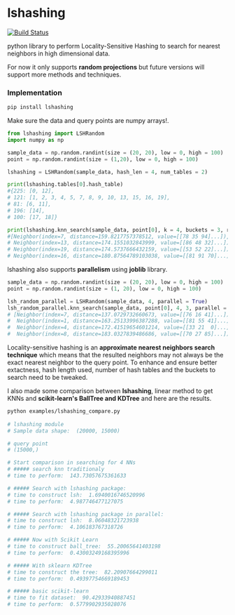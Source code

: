 # lshashing

[![Build Status](https://travis-ci.com/MNoorFawi/lshashing.svg?branch=master)](https://travis-ci.com/MNoorFawi/lshashing)

python library to perform Locality-Sensitive Hashing to search for nearest neighbors in high dimensional data.

For now it only supports **random projections** but future versions will support more methods and techniques.

### Implementation

```bash
pip install lshashing
```
Make sure the data and query points are numpy arrays!.

```python
from lshashing import LSHRandom
import numpy as np

sample_data = np.random.randint(size = (20, 20), low = 0, high = 100)
point = np.random.randint(size = (1,20), low = 0, high = 100)

lshashing = LSHRandom(sample_data, hash_len = 4, num_tables = 2)

print(lshashing.tables[0].hash_table)
#{225: [0, 12],
# 121: [1, 2, 3, 4, 5, 7, 8, 9, 10, 13, 15, 16, 19],
# 81: [6, 11],
# 196: [14],
# 100: [17, 18]}

print(lshashing.knn_search(sample_data, point[0], k = 4, buckets = 3, radius = 2))
#[Neighbor(index=7, distance=159.8217757378512, value=[[78 35 94]...]),
# Neighbor(index=13, distance=174.1551032843999, value=[[86 48 32]...]),
# Neighbor(index=19, distance=174.5737666432159, value=[[53 52 22]...]),
# Neighbor(index=16, distance=180.87564789103038, value=[[81 91 70]...])]
```

lshashing also supports **parallelism** using **joblib** library.

```python
sample_data = np.random.randint(size = (20, 20), low = 0, high = 100)
point = np.random.randint(size = (1, 20), low = 0, high = 100)

lsh_random_parallel = LSHRandom(sample_data, 4, parallel = True)
lsh_random_parallel.knn_search(sample_data, point[0], 4, 3, parallel = True)
# [Neighbor(index=7, distance=137.0729732660673, value=[[76 16 41]...]),
#  Neighbor(index=1, distance=163.25133996387288, value=[[81 55 41]...]),
#  Neighbor(index=4, distance=172.41519654601214, value=[[33 21  0]...]),
#  Neighbor(index=8, distance=183.0327839486686, value=[[70 27 85]...])]
```

Locality-sensitive hashing is an **approximate nearest neighbors search technique** which means that the resulted neighbors may not always be the exact nearest neighbor to the query point.
To enhance and ensure better extactness, hash length used, number of hash tables and the buckets to search need to be tweaked. 

I also made some comparison between **lshashing**, linear method to get KNNs and **scikit-learn's BallTree and KDTree** and here are the results.

```bash
python examples/lshashing_compare.py
 
# lshashing module
# Sample data shape:  (20000, 15000)

# query point
# (15000,)

# Start comparison in searching for 4 NNs
# ##### search knn traditionaly
# time to perform:  143.73057675361633

# ##### Search with lshashing package:
# time to construct lsh:  1.6940016746520996
# time to perform:  4.987746477127075

# ##### Search with lshashing package in parallel:
# time to construct lsh:  8.06048321723938
# time to perform:  4.106183767318726

# ##### Now with Scikit Learn
# time to construct ball_tree:  55.20065641403198
# time to perform:  0.43003249168395996

# ##### With sklearn KDTree
# time to construct the tree:  82.20907664299011
# time to perform:  0.49397754669189453

# ##### basic scikit-learn
# time to fit dataset:  90.42933940887451
# time to perform:  0.5779902935028076
```

